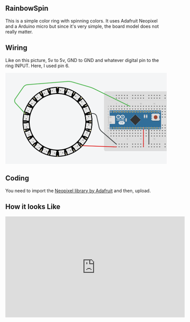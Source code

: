 ## RainbowSpin
This is a simple color ring with spinning colors. It uses Adafruit Neopixel and a Arduino micro but since it's very simple, the board model does not really matter.

## Wiring
Like on this picture, 5v to 5v, GND to GND and whatever digital pin to the ring INPUT. Here, I used pin 6.

![](snap.png)

## Coding
You need to import the [Neopixel library by Adafruit](https://github.com/adafruit/Adafruit_NeoPixel) and then, upload.

## How it looks Like
<iframe width="560" height="315" src="https://www.youtube.com/embed/_ERqZk8B3Uk" frameborder="0" allowfullscreen></iframe>
